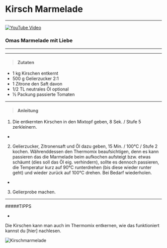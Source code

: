 # Kirsch Marmelade
---

[![YouTube Video](https://img.youtube.com/vi/I7VVGY4AwLM/0.jpg)](http://www.youtube.com/watch?v=I7VVGY4AwLM)


### Omas Marmelade mit Liebe
---
---

>#### Zutaten

- 1 kg Kirschen entkernt
- 500 g Gelierzucker 2:1
- 1 Zitrone den Saft davon
- 1/2 TL neutrales Öl optional
- ½ Packung passierte Tomaten
---
   
>#### Anleitung 

1. Die entkernten Kirschen in den Mixtopf geben, 8 Sek. / Stufe 5 zerkleinern.
*
2. Gelierzucker, Zitronensaft und Öl dazu geben, 15 Min. / 100°C / Stufe 2 kochen. Währenddessen den Thermomix beaufsichtigen, denn es kann passieren das die Marmelade beim aufkochen aufsteigt bzw. etwas schäumt (dies soll das Öl eig. verhindern), sollte es dennoch passieren, die Temperatur kurz auf 90°C runterdrehen (bis diese wieder runter geht) und wieder zurück auf 100°C drehen. Bei Bedarf wiederholen.
*
3. Gelierprobe machen.
---

#####TIPPS

*
Die Kirschen kann man auch im Thermomix entkernen, wie das funktioniert kannst du [hier] nachlesen.

![Kirschmarmelade](https://www.fraenkische-rezepte.de/wp-content/uploads/2022/06/Kirschmarmelade.jpg)
